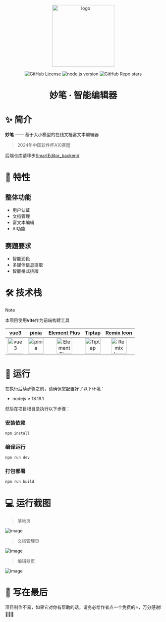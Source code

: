 <div align="center">
    <p align="center">
        <img src="https://github.com/user-attachments/assets/c7324129-02d4-48e9-af12-f0541f1421b2" alt="logo" width="200" />
    </p>
    
![GitHub License](https://img.shields.io/github/license/electronic-pig/SmartEditor)
![node.js version](https://img.shields.io/badge/nodejs-18+-orange.svg)
![GitHub Repo stars](https://img.shields.io/github/stars/electronic-pig/SmartEditor)

<h1 align="center">妙笔 · 智能编辑器</h1>
</div>

# ✨ 简介

**妙笔** —— 基于大小模型的在线文档富文本编辑器

> 2024年中国软件杯A10赛题

后端仓库请移步[SmartEditor_backend](https://github.com/electronic-pig/SmartEditor_backend)

# 🎉 特性

## 整体功能

- 用户认证
- 文档管理
- 富文本编辑
- AI功能
  
## 赛题要求

- 智能润色
- 多媒体信息提取
- 智能格式排版

# 🛠 技术栈

> [!Note]
> 本项目使用**vite**作为前端构建工具

| [vue3](https://cn.vuejs.org/) | [pinia](https://pinia.vuejs.org/zh/) | [Element Plus](https://element-plus.org/zh-CN/) | [Tiptap](https://tiptap.dev/product/editor) | [Remix Icon](https://surpriselib.com/) |
|:---:|:---:|:---:|:---:|:---:|
| [<img src="https://github.com/user-attachments/assets/a193ff61-8738-44ab-87af-ccfeacfeeb4c" alt="vue3" height="50px"/>](https://cn.vuejs.org/) | [<img src="https://github.com/user-attachments/assets/376ea66f-2851-48dc-a7cf-31d505c807e2" alt="pinia" height="50px"/>](https://pinia.vuejs.org/zh/) | [<img src="https://github.com/user-attachments/assets/a88e7158-64f7-4d51-bb7c-12b024f9f913" alt="Element Plus" height="50px"/>](https://element-plus.org/zh-CN/) | [<img src="https://github.com/user-attachments/assets/ec0bbdae-93b8-4ab3-86f6-39192dc653b9" alt="Tiptap" height="50px"/>](https://tiptap.dev/product/editor) | [<img src="https://github.com/user-attachments/assets/0ac7f6d4-a03a-47dd-b207-2b3ab2626684" alt="Remix Icon" height="50px"/>](https://remixicon.com/) |

# 🚀 运行

在执行后续步骤之前，请确保您配置好了以下环境：

- nodejs ≥ 18.19.1

然后在项目根目录执行以下步骤：

### 安装依赖
```sh
npm install
```

### 编译运行

```sh
npm run dev
```

### 打包部署

```sh
npm run build
```
# 💻 运行截图
> 落地页

![image](https://github.com/user-attachments/assets/276372f4-75bb-49be-85b0-b2a7a34c7391)

> 文档管理页

![image](https://github.com/user-attachments/assets/7f0015e7-5fe7-45bc-85ed-6df8d80b2afa)

> 编辑器页

![image](https://github.com/user-attachments/assets/0d2d6db8-194c-4b8f-9f0c-10eb553f0232)

# 📄 写在最后
项目制作不易，如果它对你有帮助的话，请务必给作者点一个免费的⭐，万分感谢!🙏🙏🙏
